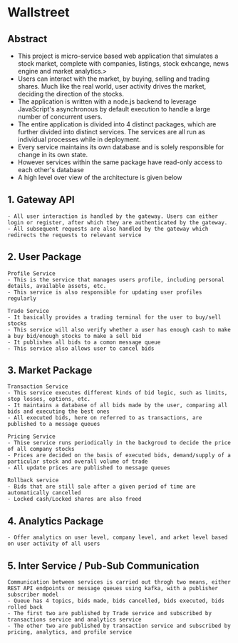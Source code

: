 # Wallstreet

## Abstract

- This project is micro-service based web application that simulates a stock market, complete with companies, listings, stock exhcange, news engine and market analytics.>
- Users can interact with the market, by buying, selling and trading shares.
  Much like the real world, user activity drives the market, deciding the direction of the stocks.
- The application is written with a node.js backend to leverage JavaScript's asynchronous by default execution to handle a large number of concurrent users.
- The entire application is divided into 4 distinct packages, which are further divided into distinct services. The services are all run as individual processes while in deployment.
- Every service maintains its own database and is solely responsible for change in its own state.
- However services within the same package have read-only access to each other's database
- A high level over view of the architecture is given below

## 1. Gateway API

    - All user interaction is handled by the gateway. Users can either login or register, after which they are authenticated by the gateway.
    - All subsequent requests are also handled by the gateway which redirects the requests to relevant service

## 2. User Package

    Profile Service
    - This is the service that manages users profile, including personal details, available assets, etc.
    - This service is also responsible for updating user profiles regularly

    Trade Service
    - It basically provides a trading terminal for the user to buy/sell stocks
    - This service will also verify whether a user has enough cash to make a buy bid/enough stocks to make a sell bid
    - It publishes all bids to a comon message queue
    - This service also allows user to cancel bids

## 3. Market Package

    Transaction Service
    - This service executes different kinds of bid logic, such as limits, stop losses, options, etc.
    - It maintains a database of all bids made by the user, comparing all bids and executing the best ones
    - All executed bids, here on referred to as transactions, are published to a message queues

    Pricing Service
    - Thise service runs periodically in the backgroud to decide the price of all company stocks
    - Prices are decided on the basis of executed bids, demand/supply of a particular stock and overall volume of trade
    - All update prices are published to message queues

    Rollback service
    - Bids that are still sale after a given period of time are automatically cancelled
    - Locked cash/Locked shares are also freed

## 4. Analytics Package

    - Offer analytics on user level, company level, and arket level based on user activity of all users

## 5. Inter Service / Pub-Sub Communication

    Communication between services is carried out throgh two means, either REST API endpoints or message queues using kafka, with a publisher subscriber model
    - Queue has 4 topics, bids made, bids cancelled, bids executed, bids rolled back
    - The first two are published by Trade service and subscribed by transactions service and analytics service
    - The other two are published by transaction service and subscribed by pricing, analytics, and profile service

